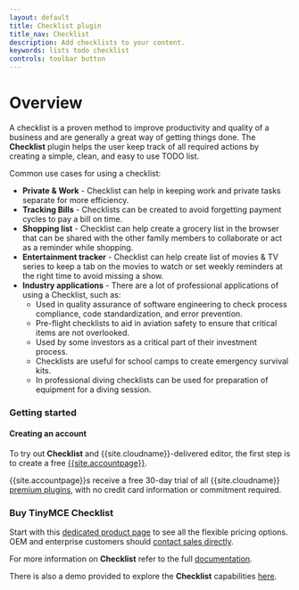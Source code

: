 ```yaml
---
layout: default
title: Checklist plugin
title_nav: Checklist
description: Add checklists to your content.
keywords: lists todo checklist
controls: toolbar button
---
```


# Overview

A checklist is a proven method to improve productivity and quality of a business and are generally a great way of getting things done. The **Checklist** plugin helps the user keep track of all required actions by creating a simple, clean, and easy to use TODO list.

Common use cases for using a checklist:

*   **Private & Work** - Checklist can help in keeping work and private tasks separate for more efficiency.
*   **Tracking Bills** - Checklists can be created to avoid forgetting payment cycles to pay a bill on time.
*   **Shopping list** - Checklist can help create a grocery list in the browser that can be shared with the other family members to collaborate or act as a reminder while shopping.
*   **Entertainment tracker** - Checklist can help create list of movies & TV series to keep a tab on the movies to watch or set weekly reminders at the right time to avoid missing a show.
*   **Industry applications** - There are a lot of professional applications of using a Checklist, such as:
    *   Used in quality assurance of software engineering to check process compliance, code standardization, and error prevention.
    *   Pre-flight checklists to aid in aviation safety to ensure that critical items are not overlooked.
    *   Used by some investors as a critical part of their investment process.
    *   Checklists are useful for school camps to create emergency survival kits.
    *   In professional diving checklists can be used for preparation of equipment for a diving session.


### Getting started

#### Creating an account

To try out **Checklist** and {{site.cloudname}}-delivered editor, the first step is to create a free [{{site.accountpage}}](https://www.tiny.cloud/download/).

{{site.accountpage}}s receive a free 30-day trial of all {{site.cloudname}} [premium plugins]({{site.cloudextensions}}), with no credit card information or commitment required.


### Buy TinyMCE Checklist

Start with this [dedicated product page]({{site.productpages}}/checklist/) to see all the flexible pricing options. OEM and enterprise customers should [contact sales directly]({{site.contactpage}}).

For more information on **Checklist** refer to the full [documentation]({{site.baseurl}}/plugins/checklist/).

There is also a demo provided to explore the **Checklist** capabilities [here]({{site.baseurl}}/demo/checklist/).
